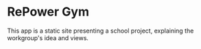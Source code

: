  # RePower Gym

 This app is a static site presenting a school project, explaining the workgroup's idea and views.
